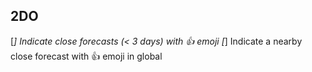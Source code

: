 ## 2DO ##

[_] Indicate close forecasts (< 3 days) with :thumbsup: emoji
[_] Indicate a nearby close forecast with :thumbsup: emoji in global
